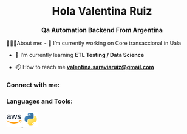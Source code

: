 <h1 align="center">Hola Valentina Ruiz</h1>
<h3 align="center">Qa Automation Backend From Argentina</h3>
👩🏽‍💻About me: 
- 🔭 I’m currently working on Core transaccional in Uala

- 🌱 I’m currently learning **ETL Testing / Data Science**

- 📫 How to reach me **valentina.saraviaruiz@gmail.com**

<h3 align="left">Connect with me:</h3>
<p align="left">
</p>

<h3 align="left">Languages and Tools:</h3>
<p align="left"> <a href="https://aws.amazon.com" target="_blank" rel="noreferrer"> <img src="https://raw.githubusercontent.com/devicons/devicon/master/icons/amazonwebservices/amazonwebservices-original-wordmark.svg" alt="aws" width="40" height="40"/> </a> <a href="https://www.python.org" target="_blank" rel="noreferrer"> <img src="https://raw.githubusercontent.com/devicons/devicon/master/icons/python/python-original.svg" alt="python" width="40" height="40"/> </a> </p>
